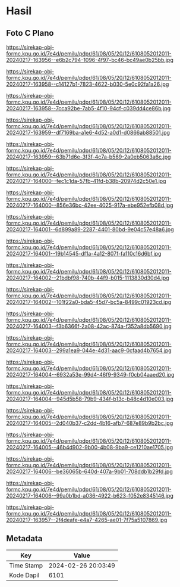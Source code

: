 # Hasil

## Foto C Plano

https://sirekap-obj-formc.kpu.go.id/7e4d/pemilu/pdpr/61/08/05/20/12/6108052012011-20240217-163956--e6b2c794-1096-4f97-bc46-bc49ae0b25bb.jpg

https://sirekap-obj-formc.kpu.go.id/7e4d/pemilu/pdpr/61/08/05/20/12/6108052012011-20240217-163958--c14127b1-7823-4622-b030-5e0c92fa1a26.jpg

https://sirekap-obj-formc.kpu.go.id/7e4d/pemilu/pdpr/61/08/05/20/12/6108052012011-20240217-163958--7cca92be-7ab5-4f10-94cf-c039dd4ce86b.jpg

https://sirekap-obj-formc.kpu.go.id/7e4d/pemilu/pdpr/61/08/05/20/12/6108052012011-20240217-163959--df7169ba-a1e6-4d52-a0d1-d0866ab88501.jpg

https://sirekap-obj-formc.kpu.go.id/7e4d/pemilu/pdpr/61/08/05/20/12/6108052012011-20240217-163959--63b71d6e-3f3f-4c7a-b569-2a0eb5063a6c.jpg

https://sirekap-obj-formc.kpu.go.id/7e4d/pemilu/pdpr/61/08/05/20/12/6108052012011-20240217-164000--fec1c1da-57fb-41fd-b38b-20974d2c50e1.jpg

https://sirekap-obj-formc.kpu.go.id/7e4d/pemilu/pdpr/61/08/05/20/12/6108052012011-20240217-164000--856e36bc-42ee-4025-917a-ebe952efb08d.jpg

https://sirekap-obj-formc.kpu.go.id/7e4d/pemilu/pdpr/61/08/05/20/12/6108052012011-20240217-164001--6d899a89-2287-4401-80bd-9e04c57e48a6.jpg

https://sirekap-obj-formc.kpu.go.id/7e4d/pemilu/pdpr/61/08/05/20/12/6108052012011-20240217-164001--19b14545-df1a-4a12-807f-fa110c16d6bf.jpg

https://sirekap-obj-formc.kpu.go.id/7e4d/pemilu/pdpr/61/08/05/20/12/6108052012011-20240217-164002--21bdbf98-740b-44f9-b015-1113830d30d4.jpg

https://sirekap-obj-formc.kpu.go.id/7e4d/pemilu/pdpr/61/08/05/20/12/6108052012011-20240217-164002--101f22a0-bda5-45d7-bc5a-8499c01923cd.jpg

https://sirekap-obj-formc.kpu.go.id/7e4d/pemilu/pdpr/61/08/05/20/12/6108052012011-20240217-164003--f3b6366f-2a08-42ac-874a-f352a8db5690.jpg

https://sirekap-obj-formc.kpu.go.id/7e4d/pemilu/pdpr/61/08/05/20/12/6108052012011-20240217-164003--299a1ea9-044e-4d31-aac9-0cfaad4b7654.jpg

https://sirekap-obj-formc.kpu.go.id/7e4d/pemilu/pdpr/61/08/05/20/12/6108052012011-20240217-164004--6932a53e-99d4-46f9-9349-f0cb04aaed20.jpg

https://sirekap-obj-formc.kpu.go.id/7e4d/pemilu/pdpr/61/08/05/20/12/6108052012011-20240217-164004--945d5b58-79b9-434f-b13c-b48c4d10e003.jpg

https://sirekap-obj-formc.kpu.go.id/7e4d/pemilu/pdpr/61/08/05/20/12/6108052012011-20240217-164005--2d040b37-c2dd-4b16-afb7-687e89b9b2bc.jpg

https://sirekap-obj-formc.kpu.go.id/7e4d/pemilu/pdpr/61/08/05/20/12/6108052012011-20240217-164005--46b4d902-9b00-4b08-9ba9-ce1210ae1705.jpg

https://sirekap-obj-formc.kpu.go.id/7e4d/pemilu/pdpr/61/08/05/20/12/6108052012011-20240217-164006--be36065b-640d-407a-9b01-708ddb1b29fd.jpg

https://sirekap-obj-formc.kpu.go.id/7e4d/pemilu/pdpr/61/08/05/20/12/6108052012011-20240217-164006--99a0b1bd-a036-4922-b623-f052e8345146.jpg

https://sirekap-obj-formc.kpu.go.id/7e4d/pemilu/pdpr/61/08/05/20/12/6108052012011-20240217-163957--2f4deafe-e4a7-4265-ae01-7f75a5107869.jpg


## Metadata

| Key        | Value               |
| ---------- | ------------------- |
| Time Stamp | 2024-02-26 20:03:49 |
| Kode Dapil | 6101                |



